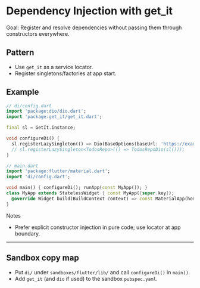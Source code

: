 # Dependency Injection with get_it

Goal: Register and resolve dependencies without passing them through constructors everywhere.

## Pattern

- Use `get_it` as a service locator.
- Register singletons/factories at app start.

## Example

```dart
// di/config.dart
import 'package:dio/dio.dart';
import 'package:get_it/get_it.dart';

final sl = GetIt.instance;

void configureDi() {
  sl.registerLazySingleton(() => Dio(BaseOptions(baseUrl: 'https://example.com')));
  // sl.registerLazySingleton<TodosRepo>(() => TodosRepoDio(sl()));
}
```

```dart
// main.dart
import 'package:flutter/material.dart';
import 'di/config.dart';

void main() { configureDi(); runApp(const MyApp()); }
class MyApp extends StatelessWidget { const MyApp({super.key});
  @override Widget build(BuildContext context) => const MaterialApp(home: Scaffold(body: Center(child: Text('DI ready'))));
}
```

Notes

- Prefer explicit constructor injection in pure code; use locator at app boundary.

---

## Sandbox copy map

- Put `di/` under `sandboxes/flutter/lib/` and call `configureDi()` in `main()`.
- Add `get_it` (and `dio` if used) to the sandbox `pubspec.yaml`.
